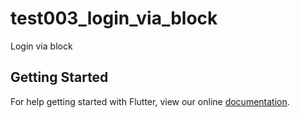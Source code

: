 # test003_login_via_block

Login via block

## Getting Started

For help getting started with Flutter, view our online
[documentation](https://flutter.io/).
